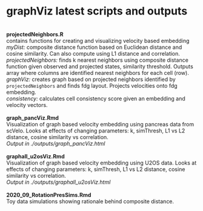 # graphViz latest scripts and outputs
\
**projectedNeighbors.R**  \
contains functions for creating and visualizing velocity based embedding  \
*myDist:* composite distance function based on Euclidean distance and cosine similarity. Can also compute using L1 distance and correlation.  \
*projectedNeighbors:* finds k nearest neighbors using composite distance function given observed and projected states, similarity threshold. Outputs array where columns are identified nearest neighbors for each cell (row).  \
*graphViz:* creates graph based on projected neighbors identified by `projectedNeighbors` and finds fdg layout. Projects velocities onto fdg embedding.   \
*consistency:* calculates cell consistency score given an embedding and velocity vectors.  \
\
**graph_pancViz.Rmd**  \
Visualization of graph based velocity embedding using pancreas data from scVelo. Looks at effects of changing parameters: k, simThresh, L1 vs L2 distance, cosine similarity vs correlation.\
*Output in ./outputs/graph_pancViz.html*\
\
**graphall_u2osViz.Rmd**  \
Visualization of graph based velocity embedding using U2OS data. Looks at effects of changing parameters: k, simThresh, L1 vs L2 distance, cosine similarity vs correlation.\
*Output in ./outputs/graphall_u2osViz.html*\
\
**2020_09_RotationPresSims.Rmd**\
Toy data simulations showing rationale behind composite distance.
